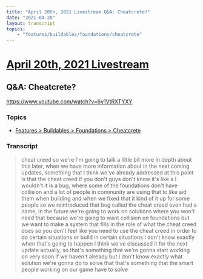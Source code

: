 ```yaml
---
title: "April 20th, 2021 Livestream Q&A: Cheatcrete?"
date: "2021-04-20"
layout: transcript
topics:
    - "features/buildables/foundations/cheatcrete"
---
```

# [April 20th, 2021 Livestream](../2021-04-20.md)
## Q&A: Cheatcrete?
https://www.youtube.com/watch?v=6y1VtRXTYXY

### Topics
* [Features > Buildables > Foundations > Cheatcrete](../topics/features/buildables/foundations/cheatcrete.md)

### Transcript

> cheat creed so we're I'm going to talk a little bit more in depth about this later, when we have more information about in the next coming updates, something that I think we've already addressed at this point is that the cheat creed if you don't guys don't know it's like a I wouldn't it is a bug, where some of the foundations don't have collision and a lot of people in community are using that to like aid them when building and when we fixed that it kind of it up for some people so we reintroduced that bug called the cheat creed even had a name, in the future we're going to work on solutions where you won't need that because we're going to want collision on foundations but we want to make a system that fills in the role of what the cheat creed does so you don't feel like you need to use the cheat creed in order to do certain situations or build in certain situations I don't know exactly when that's going to happen I think we've discussed it for the next update actually, so that's something that we're gonna start working on very soon if we haven't already but I don't know exactly what solution we're gonna do to solve that that's something that the smart people working on our game have to solve
